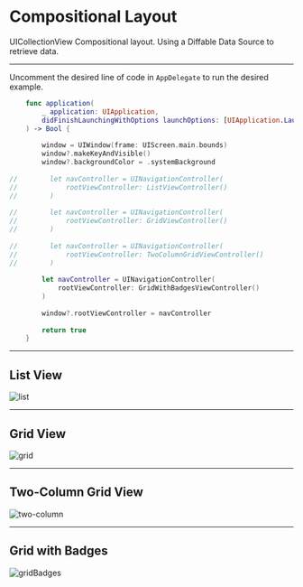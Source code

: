 # Compositional Layout

UICollectionView Compositional layout. Using a Diffable Data Source to retrieve data.

____

Uncomment the desired line of code in `AppDelegate` to run the desired example. 

```swift
    func application(
        _ application: UIApplication,
        didFinishLaunchingWithOptions launchOptions: [UIApplication.LaunchOptionsKey: Any]?
    ) -> Bool {
        
        window = UIWindow(frame: UIScreen.main.bounds)
        window?.makeKeyAndVisible()
        window?.backgroundColor = .systemBackground
        
//        let navController = UINavigationController(
//            rootViewController: ListViewController()
//        )
        
//        let navController = UINavigationController(
//            rootViewController: GridViewController()
//        )
        
//        let navController = UINavigationController(
//            rootViewController: TwoColumnGridViewController()
//        )
        
        let navController = UINavigationController(
            rootViewController: GridWithBadgesViewController()
        )
        
        window?.rootViewController = navController
        
        return true
    }
```

____

## List View

![list](/CompositionalLayout/Images/List.png)

____

## Grid View

![grid](/CompositionalLayout/Images/Grid.png)

____

## Two-Column Grid View

![two-column](/CompositionalLayout/Images/Two-Column.png)

____

## Grid with Badges

![gridBadges](/CompositionalLayout/Images/GridBadges.png)

